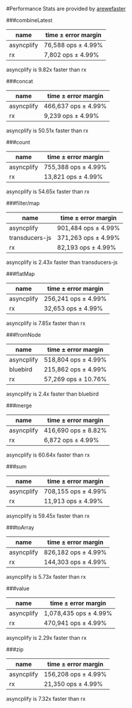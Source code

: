 #Performance
Stats are provided by [arewefaster](https://github.com/danylaporte/arewefaster)


###combineLatest

|name|time ± error margin|
|---|-----|
|asyncplify|76,588 ops ± 4.99%|
|rx|7,802 ops ± 4.99%|
asyncplify is 9.82x faster than rx

###concat

|name|time ± error margin|
|---|-----|
|asyncplify|466,637 ops ± 4.99%|
|rx|9,239 ops ± 4.99%|
asyncplify is 50.51x faster than rx

###count

|name|time ± error margin|
|---|-----|
|asyncplify|755,388 ops ± 4.99%|
|rx|13,821 ops ± 4.99%|
asyncplify is 54.65x faster than rx

###filter/map

|name|time ± error margin|
|---|-----|
|asyncplify|901,484 ops ± 4.99%|
|transducers-js|371,263 ops ± 4.99%|
|rx|82,193 ops ± 4.99%|
asyncplify is 2.43x faster than transducers-js

###flatMap

|name|time ± error margin|
|---|-----|
|asyncplify|256,241 ops ± 4.99%|
|rx|32,653 ops ± 4.99%|
asyncplify is 7.85x faster than rx

###fromNode

|name|time ± error margin|
|---|-----|
|asyncplify|518,804 ops ± 4.99%|
|bluebird|215,862 ops ± 4.99%|
|rx|57,269 ops ± 10.76%|
asyncplify is 2.4x faster than bluebird

###merge

|name|time ± error margin|
|---|-----|
|asyncplify|416,690 ops ± 8.82%|
|rx|6,872 ops ± 4.99%|
asyncplify is 60.64x faster than rx

###sum

|name|time ± error margin|
|---|-----|
|asyncplify|708,155 ops ± 4.99%|
|rx|11,913 ops ± 4.99%|
asyncplify is 59.45x faster than rx

###toArray

|name|time ± error margin|
|---|-----|
|asyncplify|826,182 ops ± 4.99%|
|rx|144,303 ops ± 4.99%|
asyncplify is 5.73x faster than rx

###value

|name|time ± error margin|
|---|-----|
|asyncplify|1,078,435 ops ± 4.99%|
|rx|470,941 ops ± 4.99%|
asyncplify is 2.29x faster than rx

###zip

|name|time ± error margin|
|---|-----|
|asyncplify|156,208 ops ± 4.99%|
|rx|21,350 ops ± 4.99%|
asyncplify is 7.32x faster than rx
